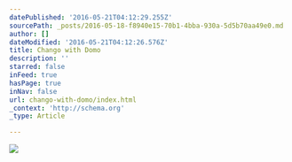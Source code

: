 ```yaml
---
datePublished: '2016-05-21T04:12:29.255Z'
sourcePath: _posts/2016-05-18-f8940e15-70b1-4bba-930a-5d5b70aa49e0.md
author: []
dateModified: '2016-05-21T04:12:26.576Z'
title: Chango with Domo
description: ''
starred: false
inFeed: true
hasPage: true
inNav: false
url: chango-with-domo/index.html
_context: 'http://schema.org'
_type: Article

---
```

![](https://the-grid-user-content.s3-us-west-2.amazonaws.com/71c94cd8-21d3-4013-88f3-7919d7afc25a.jpg)